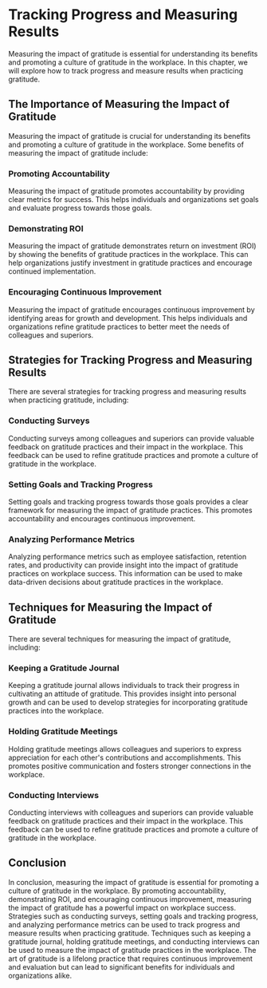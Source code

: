 Tracking Progress and Measuring Results
=====================================================================================

Measuring the impact of gratitude is essential for understanding its benefits and promoting a culture of gratitude in the workplace. In this chapter, we will explore how to track progress and measure results when practicing gratitude.

The Importance of Measuring the Impact of Gratitude
---------------------------------------------------

Measuring the impact of gratitude is crucial for understanding its benefits and promoting a culture of gratitude in the workplace. Some benefits of measuring the impact of gratitude include:

### Promoting Accountability

Measuring the impact of gratitude promotes accountability by providing clear metrics for success. This helps individuals and organizations set goals and evaluate progress towards those goals.

### Demonstrating ROI

Measuring the impact of gratitude demonstrates return on investment (ROI) by showing the benefits of gratitude practices in the workplace. This can help organizations justify investment in gratitude practices and encourage continued implementation.

### Encouraging Continuous Improvement

Measuring the impact of gratitude encourages continuous improvement by identifying areas for growth and development. This helps individuals and organizations refine gratitude practices to better meet the needs of colleagues and superiors.

Strategies for Tracking Progress and Measuring Results
------------------------------------------------------

There are several strategies for tracking progress and measuring results when practicing gratitude, including:

### Conducting Surveys

Conducting surveys among colleagues and superiors can provide valuable feedback on gratitude practices and their impact in the workplace. This feedback can be used to refine gratitude practices and promote a culture of gratitude in the workplace.

### Setting Goals and Tracking Progress

Setting goals and tracking progress towards those goals provides a clear framework for measuring the impact of gratitude practices. This promotes accountability and encourages continuous improvement.

### Analyzing Performance Metrics

Analyzing performance metrics such as employee satisfaction, retention rates, and productivity can provide insight into the impact of gratitude practices on workplace success. This information can be used to make data-driven decisions about gratitude practices in the workplace.

Techniques for Measuring the Impact of Gratitude
------------------------------------------------

There are several techniques for measuring the impact of gratitude, including:

### Keeping a Gratitude Journal

Keeping a gratitude journal allows individuals to track their progress in cultivating an attitude of gratitude. This provides insight into personal growth and can be used to develop strategies for incorporating gratitude practices into the workplace.

### Holding Gratitude Meetings

Holding gratitude meetings allows colleagues and superiors to express appreciation for each other's contributions and accomplishments. This promotes positive communication and fosters stronger connections in the workplace.

### Conducting Interviews

Conducting interviews with colleagues and superiors can provide valuable feedback on gratitude practices and their impact in the workplace. This feedback can be used to refine gratitude practices and promote a culture of gratitude in the workplace.

Conclusion
----------

In conclusion, measuring the impact of gratitude is essential for promoting a culture of gratitude in the workplace. By promoting accountability, demonstrating ROI, and encouraging continuous improvement, measuring the impact of gratitude has a powerful impact on workplace success. Strategies such as conducting surveys, setting goals and tracking progress, and analyzing performance metrics can be used to track progress and measure results when practicing gratitude. Techniques such as keeping a gratitude journal, holding gratitude meetings, and conducting interviews can be used to measure the impact of gratitude practices in the workplace. The art of gratitude is a lifelong practice that requires continuous improvement and evaluation but can lead to significant benefits for individuals and organizations alike.
